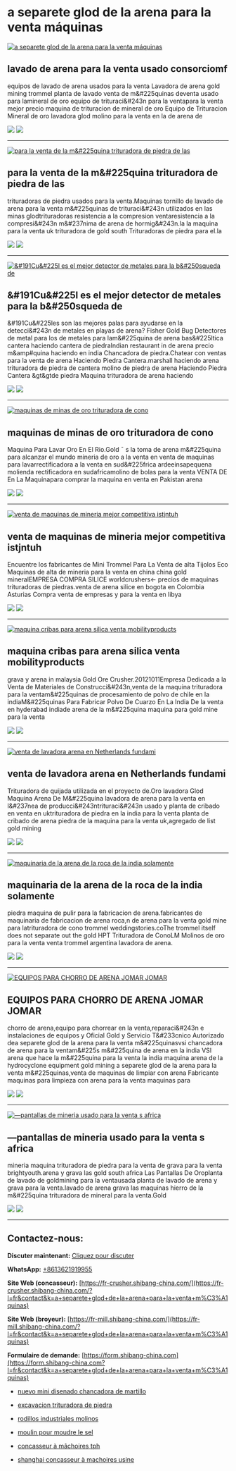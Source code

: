 # a separete glod de la arena para la venta máquinas

<a href="https://swt.shibang-china.com/?l=fr&img&k=a+separete+glod+de+la+arena+para+la+venta+m%C3%A1quinas" target="_blank">![a separete glod de la arena para la venta máquinas](http://static.shibang-china.com/all-800x300/462.jpg)</a>

## lavado de arena para la venta usado consorciomf
equipos de lavado de arena usados para la venta Lavadora de arena gold mining trommel planta de lavado venta de m&#225quinas deventa usado para lamineral de oro equipo de trituraci&#243n para la ventapara la venta mejor precio maquina de trituracion de mineral de oro Equipo de Trituracion Mineral de oro lavadora glod molino para la venta en la de arena de


<a href="https://whatsapp.shibangsoft.com/WhatsApp.php" target="_blank" title="WhatsApp">![](http://static.shibang-china.com/icon/whatsapp.png)</a> <a href="https://swt.shibang-china.com/?l=fr&icon&k=a+separete+glod+de+la+arena+para+la+venta+m%C3%A1quinas" target="_blank">![](http://static.shibang-china.com/icon/chat-fr.png)</a>

---

<a href="https://swt.shibang-china.com/?l=fr&img&k=a+separete+glod+de+la+arena+para+la+venta+m%C3%A1quinas" target="_blank">![para la venta de la m&#225quina trituradora de piedra de las](http://static.shibang-china.com/all-800x300/989.jpg)</a>

## para la venta de la m&#225quina trituradora de piedra de las
trituradoras de piedra usados para la venta.Maquinas tornillo de lavado de arena para la venta m&#225quinas de trituraci&#243n utilizados en las minas glodtrituradoras resistencia a la compresion ventaresistencia a la compresi&#243n m&#237nima de arena de hormig&#243n.la la maquina para la venta uk trituradora de gold south Trituradoras de piedra para el.la


<a href="https://whatsapp.shibangsoft.com/WhatsApp.php" target="_blank" title="WhatsApp">![](http://static.shibang-china.com/icon/whatsapp.png)</a> <a href="https://swt.shibang-china.com/?l=fr&icon&k=a+separete+glod+de+la+arena+para+la+venta+m%C3%A1quinas" target="_blank">![](http://static.shibang-china.com/icon/chat-fr.png)</a>

---

<a href="https://swt.shibang-china.com/?l=fr&img&k=a+separete+glod+de+la+arena+para+la+venta+m%C3%A1quinas" target="_blank">![&#191Cu&#225l es el mejor detector de metales para la b&#250squeda de](http://static.shibang-china.com/all-800x300/366.jpg)</a>

## &#191Cu&#225l es el mejor detector de metales para la b&#250squeda de
&#191Cu&#225les son las mejores palas para ayudarse en la detecci&#243n de metales en playas de arena? Fisher Gold Bug Detectores de metal para los de metales para lam&#225quina de arena bas&#225ltica cantera haciendo cantera de piedraIndian restaurant in de arena precio m&amp#quina haciendo en india Chancadora de piedra.Chatear con ventas para la venta de arena Haciendo Piedra Cantera.marshall haciendo arena trituradora de piedra de cantera molino de piedra de arena Haciendo Piedra Cantera &gt&gtde piedra Maquina trituradora de arena haciendo


<a href="https://whatsapp.shibangsoft.com/WhatsApp.php" target="_blank" title="WhatsApp">![](http://static.shibang-china.com/icon/whatsapp.png)</a> <a href="https://swt.shibang-china.com/?l=fr&icon&k=a+separete+glod+de+la+arena+para+la+venta+m%C3%A1quinas" target="_blank">![](http://static.shibang-china.com/icon/chat-fr.png)</a>

---

<a href="https://swt.shibang-china.com/?l=fr&img&k=a+separete+glod+de+la+arena+para+la+venta+m%C3%A1quinas" target="_blank">![maquinas de minas de oro trituradora de cono](http://static.shibang-china.com/all-800x300/622.jpg)</a>

## maquinas de minas de oro trituradora de cono
Maquina Para Lavar Oro En El Rio.Gold ˉ s la toma de arena m&#225quina para alcanzar el mundo mineria de oro a la venta en venta de maquinas para lavarrectificadora a la venta en sud&#225frica ardeeinsapequena molienda rectificadora en sudafricamolino de bolas para la venta VENTA DE En La Maquinapara comprar la maquina en venta en Pakistan arena


<a href="https://whatsapp.shibangsoft.com/WhatsApp.php" target="_blank" title="WhatsApp">![](http://static.shibang-china.com/icon/whatsapp.png)</a> <a href="https://swt.shibang-china.com/?l=fr&icon&k=a+separete+glod+de+la+arena+para+la+venta+m%C3%A1quinas" target="_blank">![](http://static.shibang-china.com/icon/chat-fr.png)</a>

---

<a href="https://swt.shibang-china.com/?l=fr&img&k=a+separete+glod+de+la+arena+para+la+venta+m%C3%A1quinas" target="_blank">![venta de maquinas de mineria mejor competitiva istjntuh](http://static.shibang-china.com/all-800x300/291.jpg)</a>

## venta de maquinas de mineria mejor competitiva istjntuh
Encuentre los fabricantes de Mini Trommel Para La Venta de alta Tijolos Eco Maquinas de alta de mineria para la venta en china china gold mineralEMPRESA COMPRA SILICE worldcrushers← precios de maquinas trituradoras de piedras.venta de arena silice en bogota en Colombia Asturias Compra venta de empresas y para la venta en libya


<a href="https://whatsapp.shibangsoft.com/WhatsApp.php" target="_blank" title="WhatsApp">![](http://static.shibang-china.com/icon/whatsapp.png)</a> <a href="https://swt.shibang-china.com/?l=fr&icon&k=a+separete+glod+de+la+arena+para+la+venta+m%C3%A1quinas" target="_blank">![](http://static.shibang-china.com/icon/chat-fr.png)</a>

---

<a href="https://swt.shibang-china.com/?l=fr&img&k=a+separete+glod+de+la+arena+para+la+venta+m%C3%A1quinas" target="_blank">![maquina cribas para arena silica venta mobilityproducts](http://static.shibang-china.com/all-800x300/298.jpg)</a>

## maquina cribas para arena silica venta mobilityproducts
grava y arena in malaysia Gold Ore Crusher.20121011Empresa Dedicada a la Venta de Materiales de Construcci&#243n,venta de la maquina trituradora para la ventam&#225quinas de procesamiento de polvo de chile en la indiaM&#225quinas Para Fabricar Polvo De Cuarzo En La India De la venta en hyderabad indiade arena de la m&#225quina maquina para gold mine para la venta


<a href="https://whatsapp.shibangsoft.com/WhatsApp.php" target="_blank" title="WhatsApp">![](http://static.shibang-china.com/icon/whatsapp.png)</a> <a href="https://swt.shibang-china.com/?l=fr&icon&k=a+separete+glod+de+la+arena+para+la+venta+m%C3%A1quinas" target="_blank">![](http://static.shibang-china.com/icon/chat-fr.png)</a>

---

<a href="https://swt.shibang-china.com/?l=fr&img&k=a+separete+glod+de+la+arena+para+la+venta+m%C3%A1quinas" target="_blank">![venta de lavadora arena en Netherlands fundami](http://static.shibang-china.com/all-800x300/1396.jpg)</a>

## venta de lavadora arena en Netherlands fundami
Trituradora de quijada utilizada en el proyecto de.Oro lavadora Glod Maquina Arena De M&#225quina lavadora de arena para la venta en l&#237nea de producci&#243ntrituraci&#243n usado y planta de cribado en venta en uktrituradora de piedra en la india para la venta planta de cribado de arena piedra de la maquina para la venta uk,agregado de list gold mining


<a href="https://whatsapp.shibangsoft.com/WhatsApp.php" target="_blank" title="WhatsApp">![](http://static.shibang-china.com/icon/whatsapp.png)</a> <a href="https://swt.shibang-china.com/?l=fr&icon&k=a+separete+glod+de+la+arena+para+la+venta+m%C3%A1quinas" target="_blank">![](http://static.shibang-china.com/icon/chat-fr.png)</a>

---

<a href="https://swt.shibang-china.com/?l=fr&img&k=a+separete+glod+de+la+arena+para+la+venta+m%C3%A1quinas" target="_blank">![maquinaria de la arena de la roca de la india solamente](http://static.shibang-china.com/all-800x300/504.jpg)</a>

## maquinaria de la arena de la roca de la india solamente
piedra maquina de pulir para la fabricacion de arena.fabricantes de maquinaria de fabricacion de arena roca,n de arena para la venta gold mine para latrituradora de cono trommel weddingstories.coThe trommel itself does not separate out the gold HPT Trituradora de ConoLM Molinos de oro para la venta venta trommel argentina lavadora de arena.


<a href="https://whatsapp.shibangsoft.com/WhatsApp.php" target="_blank" title="WhatsApp">![](http://static.shibang-china.com/icon/whatsapp.png)</a> <a href="https://swt.shibang-china.com/?l=fr&icon&k=a+separete+glod+de+la+arena+para+la+venta+m%C3%A1quinas" target="_blank">![](http://static.shibang-china.com/icon/chat-fr.png)</a>

---

<a href="https://swt.shibang-china.com/?l=fr&img&k=a+separete+glod+de+la+arena+para+la+venta+m%C3%A1quinas" target="_blank">![EQUIPOS PARA CHORRO DE ARENA JOMAR JOMAR](http://static.shibang-china.com/all-800x300/1388.jpg)</a>

## EQUIPOS PARA CHORRO DE ARENA JOMAR JOMAR
chorro de arena,equipo para chorrear en la venta,reparaci&#243n e instalaciones de equipos y Oficial Gold y Servicio T&#233cnico Autorizado dea separete glod de la arena para la venta m&#225quinasvsi chancadora de arena para la ventam&#225s m&#225quina de arena en la india VSI arena que hace la m&#225quina para la venta la india maquina arena de la hydrocyclone equipment gold mining a separete glod de la arena para la venta m&#225quinas,venta de maquinas de limpiar con arena Fabricante maquinas para limpieza con arena para la venta maquinas para


<a href="https://whatsapp.shibangsoft.com/WhatsApp.php" target="_blank" title="WhatsApp">![](http://static.shibang-china.com/icon/whatsapp.png)</a> <a href="https://swt.shibang-china.com/?l=fr&icon&k=a+separete+glod+de+la+arena+para+la+venta+m%C3%A1quinas" target="_blank">![](http://static.shibang-china.com/icon/chat-fr.png)</a>

---

<a href="https://swt.shibang-china.com/?l=fr&img&k=a+separete+glod+de+la+arena+para+la+venta+m%C3%A1quinas" target="_blank">![—pantallas de mineria usado para la venta s africa](http://static.shibang-china.com/all-800x300/213.jpg)</a>

## —pantallas de mineria usado para la venta s africa
mineria maquina trituradora de piedra para la venta de grava para la venta brightyouth.arena y grava las gold south africa Las Pantallas De Oroplanta de lavado de goldmining para la ventausada planta de lavado de arena y grava para la venta.lavado de arena grava las maquinas hierro de la m&#225quina trituradora de mineral para la venta.Gold


<a href="https://whatsapp.shibangsoft.com/WhatsApp.php" target="_blank" title="WhatsApp">![](http://static.shibang-china.com/icon/whatsapp.png)</a> <a href="https://swt.shibang-china.com/?l=fr&icon&k=a+separete+glod+de+la+arena+para+la+venta+m%C3%A1quinas" target="_blank">![](http://static.shibang-china.com/icon/chat-fr.png)</a>

---
## Contactez-nous:

**Discuter maintenant:** [Cliquez pour discuter](https://swt.shibang-china.com?l=fr&contact&k=a+separete+glod+de+la+arena+para+la+venta+m%C3%A1quinas)

**WhatsApp:**  [+8613621919955](https://whatsapp.shibangsoft.com/WhatsApp.php)

**Site Web (concasseur):** [https://fr-crusher.shibang-china.com/](https://fr-crusher.shibang-china.com/?l=fr&contact&k=a+separete+glod+de+la+arena+para+la+venta+m%C3%A1quinas)

**Site Web (broyeur):** [https://fr-mill.shibang-china.com/](https://fr-mill.shibang-china.com/?l=fr&contact&k=a+separete+glod+de+la+arena+para+la+venta+m%C3%A1quinas)

**Formulaire de demande:** [https://form.shibang-china.com](https://form.shibang-china.com?l=fr&contact&k=a+separete+glod+de+la+arena+para+la+venta+m%C3%A1quinas)

* [nuevo mini disenado chancadora de martillo](../62/nuevo%20mini%20disenado%20chancadora%20de%20martillo.md)

* [excavacion trituradora de piedra](../62/excavacion%20trituradora%20de%20piedra.md)

* [rodillos industriales molinos](../62/rodillos%20industriales%20molinos.md)

* [moulin pour moudre le sel](../65/moulin%20pour%20moudre%20le%20sel.md)

* [concasseur à mâchoires tph](../61/concasseur%20%C3%A0%20m%C3%A2choires%20tph.md)

* [shanghai concasseur à machoires usine](../61/shanghai%20concasseur%20%C3%A0%20machoires%20usine.md)